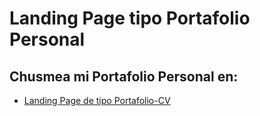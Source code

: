 # Landing Page tipo Portafolio Personal

## Chusmea mi Portafolio Personal en:

- [Landing Page de tipo Portafolio-CV](https://ikakaotsu.github.io/lp-portafolio-cv/portafolio-cv)
